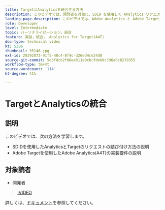 ```yaml
---
title: TargetとAnalyticsを統合する方法
description: このビデオでは、開発者を対象に、SDID を使用して Analytics リクエストと Target リクエストを結び付ける方法を示します。このビデオでは、Adobe Analytics と Adobe Target の統合（A4T）の実装要件について説明します。
landing-page-description: このビデオでは、Adobe Analytics と Adobe Target の統合（A4T）の実装要件について説明します。
role: Developer
level: Intermediate
topic: パーソナライゼーション、統合
feature: 実装，統合， Analytics for Target(A4T)
doc-type: technical video
kt: 5386
thumbnail: 35146.jpg
exl-id: 29292873-91f5-40c4-8f4c-d26ed4ce24d8
source-git-commit: 5e3fdcb2f86e4811a0cbcfde66c3d6a6c8270355
workflow-type: tm+mt
source-wordcount: '114'
ht-degree: 41%

---
```


# TargetとAnalyticsの統合

## 説明

このビデオでは、次の方法を学習します。

* SDIDを使用したAnalyticsとTargetのリクエストの結び付け方法の説明
* Adobe Targetを使用したAdobe Analytics(A4T)の実装要件の説明

## 対象読者

* 開発者

>[!VIDEO](https://video.tv.adobe.com/v/35146/?quality=12)

詳しくは、[ドキュメント](https://docs.adobe.com/content/help/en/target/using/integrate/a4t/a4timplementation.html)を参照してください。
